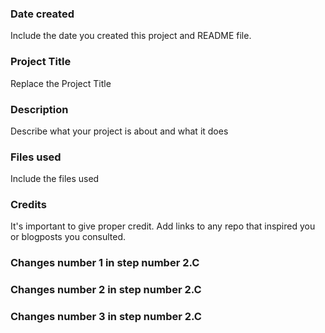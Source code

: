 ### Date created
Include the date you created this project and README file.

### Project Title
Replace the Project Title

### Description
Describe what your project is about and what it does

### Files used
Include the files used

### Credits
It's important to give proper credit. Add links to any repo that inspired you or blogposts you consulted.

### Changes number 1 in step number 2.C
### Changes number 2 in step number 2.C
### Changes number 3 in step number 2.C 
